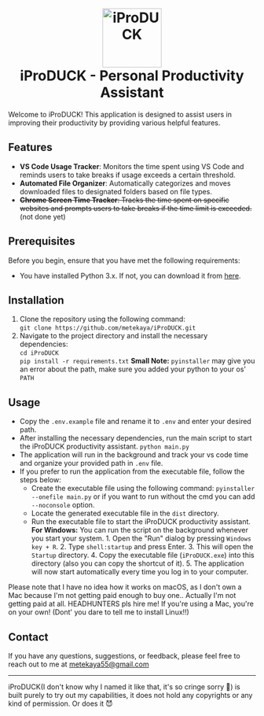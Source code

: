 <h1 align="center">
    <img height="120" alt="iProDUCK" src="" />
    <br>
    iProDUCK - Personal Productivity Assistant
</h1>

Welcome to iProDUCK! This application is designed to assist users in improving their productivity by providing various helpful features.

## Features

- **VS Code Usage Tracker**: Monitors the time spent using VS Code and reminds users to take breaks if usage exceeds a certain threshold.
- **Automated File Organizer**: Automatically categorizes and moves downloaded files to designated folders based on file types.
- ~~**Chrome Screen Time Tracker**: Tracks the time spent on specific websites and prompts users to take breaks if the time limit is exceeded.~~ (not done yet)

## Prerequisites

Before you begin, ensure that you have met the following requirements:

- You have installed Python 3.x. If not, you can download it from [here](https://www.python.org/).

## Installation

1. Clone the repository using the following command:\
   `git clone https://github.com/metekaya/iProDUCK.git`
2. Navigate to the project directory and install the necessary dependencies:\
   `cd iProDUCK`\
   `pip install -r requirements.txt`
   **Small Note:** `pyinstaller` may give you an error about the path, make sure you added your python to your os' `PATH`

## Usage

- Copy the `.env.example` file and rename it to `.env` and enter your desired path.
- After installing the necessary dependencies, run the main script to start the iProDUCK productivity assistant.
  `python main.py`
- The application will run in the background and track your vs code time and organize your provided path in `.env` file.
- If you prefer to run the application from the executable file, follow the steps below:
  - Create the executable file using the following command: `pyinstaller --onefile main.py` or if you want to run without the cmd you can add `--noconsole` option.
  - Locate the generated executable file in the `dist` directory.
  - Run the executable file to start the iProDUCK productivity assistant.
    **For Windows:** You can run the script on the background whenever you start your system. 1. Open the "Run" dialog by pressing `Windows key + R`. 2. Type `shell:startup` and press Enter. 3. This will open the `Startup` directory. 4. Copy the executable file (`iProDUCK.exe`) into this directory (also you can copy the shortcut of it). 5. The application will now start automatically every time you log in to your computer.

Please note that I have no idea how it works on macOS, as I don't own a Mac because I'm not getting paid enough to buy one.. Actually I'm not getting paid at all. HEADHUNTERS pls hire me! If you're using a Mac, you're on your own! (Dont' you dare to tell me to install Linux!!)

## Contact

If you have any questions, suggestions, or feedback, please feel free to reach out to me at [metekaya55@gmail.com](mailto:metekaya55@gmail.com)

---

iProDUCK(I don't know why I named it like that, it's so cringe sorry 🤣) is built purely to try out my capabilities, it does not hold any copyrights or any kind of permission. Or does it 😈
